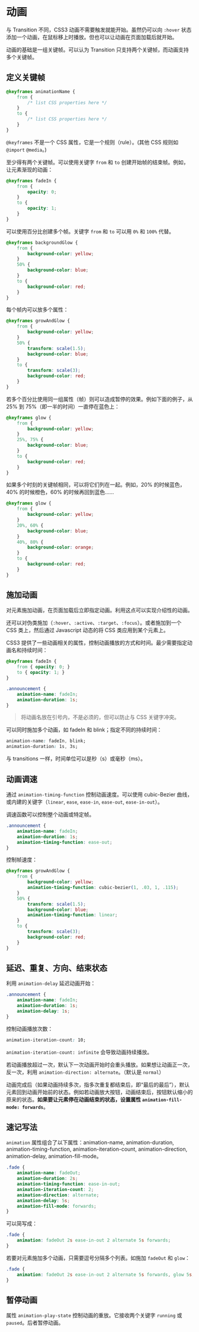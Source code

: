 # 动画

与 Transition 不同，CSS3 动画不需要触发就能开始。虽然仍可以向 `:hover` 状态添加一个动画，在鼠标移上时播放。但也可以让动画在页面加载后就开始。

动画的基础是一组关键帧。可以认为 Transition 只支持两个关键帧，而动画支持多个关键帧。

## 定义关键帧

```css
@keyframes animationName {
    from {
        /* list CSS properties here */
    }
    to {
        /* list CSS properties here */
    }
}
```

`@keyframes` 不是一个 CSS 属性，它是一个规则（rule）。(其他 CSS 规则如 `@import` `@media`。)

至少得有两个关键帧。可以使用关键字 `from` 和 `to` 创建开始帧的结束帧。例如，让元素渐现的动画：

```css
@keyframes fadeIn {
    from {
        opacity: 0;
    }
    to {
        opacity: 1;
    }
}
```

可以使用百分比创建多个帧。关键字 `from` 和 `to` 可以用 `0%` 和 `100%` 代替。

```css
@keyframes backgroundGlow {
    from {
        background-color: yellow;
    }
    50% {
        background-color: blue;
    }
    to {
        background-color: red;
    }
}
```

每个帧内可以放多个属性：

```css
@keyframes growAndGlow {
    from {
        background-color: yellow;
    }
    50% {
        transform: scale(1.5);
        background-color: blue;
    }
    to {
        transform: scale(3);
        background-color: red;
    }
}
```

若多个百分比使用同一组属性（帧）则可以造成暂停的效果。例如下面的例子，从 25% 到 75%（即一半的时间）一直停在蓝色上：

```css
@keyframes glow {
    from {
        background-color: yellow;
    }
    25%, 75% {
        background-color: blue;
    }
    to {
        background-color: red;
    }
}
```

如果多个时刻的关键帧相同，可以将它们列在一起。例如，20% 的时候蓝色，40% 的时候橙色，60% 的时候再回到蓝色……

```css
@keyframes glow {
    from {
        background-color: yellow;
    }
    20%, 60% {
        background-color: blue;
    }
    40%, 80% {
        background-color: orange;
    }
    to {
        background-color: red;
    }
}
```

## 施加动画

对元素施加动画，在页面加载后立即指定动画。利用这点可以实现介绍性的动画。

还可以对伪类施加（`:hover`、`:active`、`:target`、`:focus`）。或者施加到一个 CSS 类上，然后通过 Javascript 动态的将 CSS 类应用到某个元素上。

CSS3 提供了一些动画相关的属性，控制动画播放的方式和时间。最少需要指定动画名和持续时间：

```css
@keyframes fadeIn {
    from { opacity: 0; }
    to { opacity: 1; }
}

.announcement {
    animation-name: fadeIn;
    animation-duration: 1s;
}
```

> 将动画名放在引号内，不是必须的，但可以防止与 CSS 关键字冲突。

可以同时施加多个动画，如 fadeIn 和 blink；指定不同的持续时间：

```css
animation-name: fadeIn, blink;
animation-duration: 1s, 3s;
```

与 transitions 一样，时间单位可以是秒（s）或毫秒（ms）。

## 动画调速

通过 `animation-timing-function` 控制动画速度。可以使用 cubic-Bezier 曲线，或内建的关键字（`linear`, `ease`, `ease-in`, `ease-out`, `ease-in-out`）。

调速函数可以控制整个动画或特定帧。

```css
.announcement {
    animation-name: fadeIn;
    animation-duration: 1s;
    animation-timing-function: ease-out;
}
```

控制帧速度：

```css
@keyframes growAndGlow {
    from {
        background-color: yellow;
        animation-timing-function: cubic-bezier(1, .03, 1, .115);
    }
    50% {
        transform: scale(1.5);
        background-color: blue;
        animation-timing-function: linear;
    }
    to {
        transform: scale(3);
        background-color: red;
    }
}
```

## 延迟、重复、方向、结束状态

利用 `animation-delay` 延迟动画开始：

```css
.announcement {
    animation-name: fadeIn;
    animation-duration: 1s;
    animation-delay: 1s;
}
```

控制动画播放次数：

```css
animation-iteration-count: 10;
```

`animation-iteration-count: infinite` 会导致动画持续播放。

若动画播放超过一次，默认下一次动画开始时会重头播放。如果想让动画正一次，反一次，利用 `animation-direction: alternate`。（默认是 `normal`）

动画完成后（如果动画持续多次，指多次重复都结束后，即“最后的最后”），默认元素回到动画开始前的状态。例如若动画放大按钮，动画结束后，按钮默认缩小的原来的状态。**如果要让元素停在动画结束的状态，设置属性 `animation-fill-mode: forwards`**。

## 速记写法

`animation` 属性组合了以下属性：animation-name, animation-duration, animation-timing-function, animation-iteration-count, animation-direction, animation-delay, animation-fill-mode。

```css
.fade {
    animation-name: fadeOut;
    animation-duration: 2s;
    animation-timing-function: ease-in-out;
    animation-iteration-count: 2;
    animation-direction: alternate;
    animation-delay: 5s;
    animation-fill-mode: forwards;
}
```

可以简写成：

```css
.fade {
    animation: fadeOut 2s ease-in-out 2 alternate 5s forwards;
}
```

若要对元素施加多个动画，只需要逗号分隔多个列表。如施加 `fadeOut` 和 `glow`：

```css
.fade {
    animation: fadeOut 2s ease-in-out 2 alternate 5s forwards, glow 5s;
}
```

## 暂停动画

属性 `animation-play-state` 控制动画的重放。它接收两个关键字 `running` 或 `paused`。后者暂停动画。